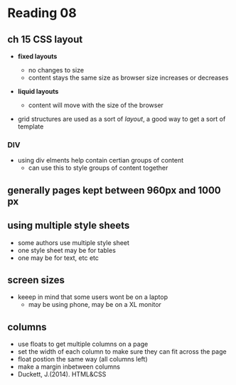 # Reading 08
## ch 15 CSS layout

- **fixed layouts**
  - no changes to size
  - content stays the same size as browser size increases or decreases

- **liquid layouts**
  - content will move with the size of the browser
- grid structures are used as a sort of *layout*, a good way to get a sort of template

### DIV
- using div elments help contain certian groups of content
  - can use this to style groups of content together 
## generally pages kept between 960px and 1000 px
## using multiple style sheets
- some authors use multiple style sheet
- one style sheet may be for tables
- one may be for text, etc etc
## screen sizes
- keeep in mind that some users wont be on a laptop
  - may be using phone, may be on a XL monitor
## columns
- use floats to get multiple columns on a page
- set the width of each column to make sure they can fit across the page
- float postion the same way (all columns left)
- make a margin inbetween columns
- Duckett, J.(2014). HTML&CSS